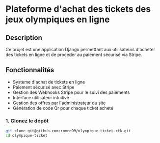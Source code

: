 # Plateforme d'achat des tickets des jeux olympiques en ligne

## Description
Ce projet est une application Django permettant aux utilisateurs d'acheter des tickets en ligne et de procéder au paiement sécurisé via Stripe. 

## Fonctionnalités
- Système d'achat de tickets en ligne
- Paiement sécurisé avec Stripe
- Gestion des Webhooks Stripe pour le suivi des paiements
- Interface utilisateur intuitive
- Gestion des offres par l'administrateur du site
- Génération de code Qr pour chaque ticket acheté


### 1. **Clonez le dépôt**
```bash
git clone git@github.com:romeo99/olympique-ticket-rtk.git
cd olympique-ticket